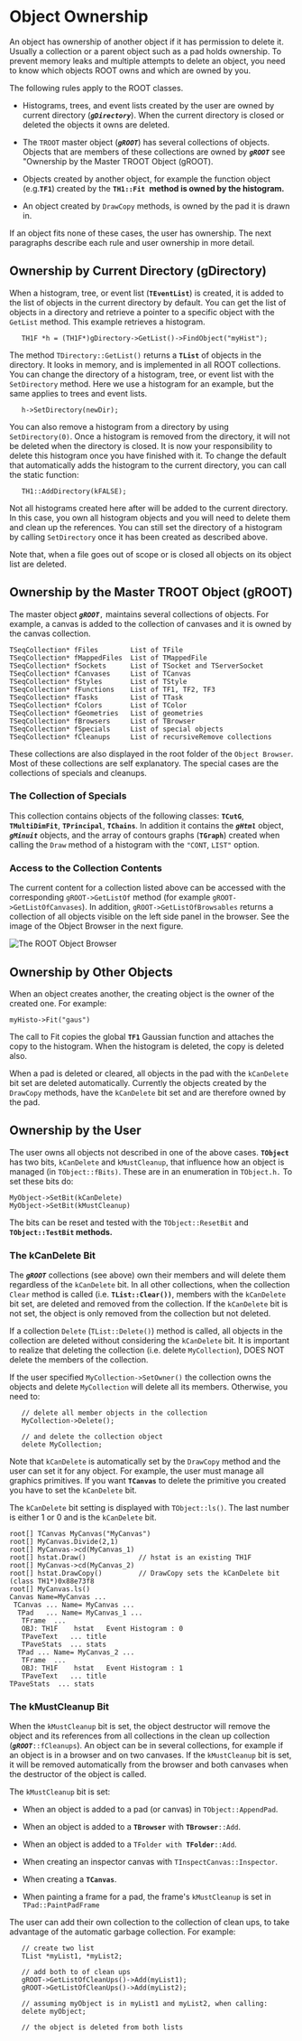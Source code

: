 # Object Ownership


An object has ownership of another object if it has permission to
delete it. Usually a collection or a parent object such as a pad holds
ownership. To prevent memory leaks and multiple attempts to delete an
object, you need to know which objects ROOT owns and which are owned
by you.

The following rules apply to the ROOT classes.

-   Histograms, trees, and event lists created by the user are owned
    by current directory (***`gDirectory`***). When the current
    directory is closed or deleted the objects it owns are deleted.

-   The `TROOT` master object (***`gROOT`***) has several collections
    of objects. Objects that are members of these collections are
    owned by ***`gROOT`*** see "Ownership by the Master TROOT Object
    (gROOT).

-   Objects created by another object, for example the function object
    (e.g.**`TF1`**) created by the **`TH1::Fit `method is owned by the
    histogram.**

-   An object created by `DrawCopy` methods, is owned by the pad it is
    drawn in.

If an object fits none of these cases, the user has ownership. The
next paragraphs describe each rule and user ownership in more detail.

## Ownership by Current Directory (gDirectory)


When a histogram, tree, or event list (**`TEventList`**) is created,
it is added to the list of objects in the current directory by
default. You can get the list of objects in a directory and retrieve
a pointer to a specific object with the `GetList` method. This example
retrieves a histogram.

``` {.cpp}
   TH1F *h = (TH1F*)gDirectory->GetList()->FindObject("myHist");
```

The method `TDirectory::GetList()` returns a **`TList`** of objects in
the directory. It looks in memory, and is implemented in all ROOT
collections. You can change the directory of a histogram, tree, or
event list with the `SetDirectory` method. Here we use a histogram for
an example, but the same applies to trees and event lists.

``` {.cpp}
   h->SetDirectory(newDir);
```

You can also remove a histogram from a directory by using
`SetDirectory(0)`. Once a histogram is removed from the directory, it
will not be deleted when the directory is closed. It is now your
responsibility to delete this histogram once you have finished with
it. To change the default that automatically adds the histogram to the
current directory, you can call the static function:

``` {.cpp}
   TH1::AddDirectory(kFALSE);
```

Not all histograms created here after will be added to the current
directory. In this case, you own all histogram objects and you will
need to delete them and clean up the references. You can still set the
directory of a histogram by calling `SetDirectory` once it has been
created as described above.

Note that, when a file goes out of scope or is closed all objects on
its object list are deleted.

## Ownership by the Master TROOT Object (gROOT)


The master object ***`gROOT`***`,` maintains several collections of
objects. For example, a canvas is added to the collection of canvases
and it is owned by the canvas collection.

``` {.cpp}
TSeqCollection* fFiles        List of TFile
TSeqCollection* fMappedFiles  List of TMappedFile
TSeqCollection* fSockets      List of TSocket and TServerSocket
TSeqCollection* fCanvases     List of TCanvas
TSeqCollection* fStyles       List of TStyle
TSeqCollection* fFunctions    List of TF1, TF2, TF3
TSeqCollection* fTasks        List of TTask
TSeqCollection* fColors       List of TColor
TSeqCollection* fGeometries   List of geometries
TSeqCollection* fBrowsers     List of TBrowser
TSeqCollection* fSpecials     List of special objects
TSeqCollection* fCleanups     List of recursiveRemove collections
```

These collections are also displayed in the root folder of the
`Object Browser`. Most of these collections are self explanatory. The
special cases are the collections of specials and cleanups.

### The Collection of Specials


This collection contains objects of the following classes:
**`TCutG`**, **`TMultiDimFit`**, **`TPrincipal`**, **`TChains`**. In
addition it contains the ***`gHtml`*** object, ***`gMinuit`***
objects, and the array of contours graphs (**`TGraph`**) created when
calling the `Draw` method of a histogram with the `"CONT`, `LIST"`
option.

### Access to the Collection Contents


The current content for a collection listed above can be accessed with
the corresponding `gROOT->GetListOf` method (for example
`gROOT->GetListOfCanvases`). In addition, `gROOT->GetListOfBrowsables`
returns a collection of all objects visible on the left side panel in
the browser. See the image of the Object Browser in the next figure.

![The ROOT Object Browser](pictures/03000094.png)

## Ownership by Other Objects


When an object creates another, the creating object is the owner of the
created one. For example:

``` {.cpp}
myHisto->Fit("gaus")
```

The call to Fit copies the global **`TF1`** Gaussian function and
attaches the copy to the histogram. When the histogram is deleted, the
copy is deleted also.

When a pad is deleted or cleared, all objects in the pad with the
`kCanDelete` bit set are deleted automatically. Currently the objects
created by the `DrawCopy` methods, have the `kCanDelete` bit set and
are therefore owned by the pad.

## Ownership by the User


The user owns all objects not described in one of the above cases.
**`TObject`** has two bits, `kCanDelete` and `kMustCleanup`, that
influence how an object is managed (in `TObject::fBits)`. These are in
an enumeration in `TObject.h.` To set these bits do:

``` {.cpp}
MyObject->SetBit(kCanDelete)
MyObject->SetBit(kMustCleanup)
```

The bits can be reset and tested with the `TObject::ResetBit` and
**`TObject::TestBit` methods.**

### The kCanDelete Bit


The ***`gROOT`*** collections (see above) own their members and will
delete them regardless of the `kCanDelete` bit. In all other
collections, when the collection `Clear` method is called (i.e.
**`TList::Clear())`**, members with the `kCanDelete` bit set, are
deleted and removed from the collection. If the `kCanDelete` bit is
not set, the object is only removed from the collection but not
deleted.

If a collection `Delete` (`TList::Delete()`) method is called, all
objects in the collection are deleted without considering the
`kCanDelete` bit. It is important to realize that deleting the
collection (i.e. delete `MyCollection`), DOES NOT delete the members
of the collection.

If the user specified `MyCollection->SetOwner()` the collection owns
the objects and delete `MyCollection` will delete all its members.
Otherwise, you need to:

``` {.cpp}
   // delete all member objects in the collection
   MyCollection->Delete();

   // and delete the collection object
   delete MyCollection;
```

Note that `kCanDelete` is automatically set by the `DrawCopy` method
and the user can set it for any object. For example, the user must
manage all graphics primitives. If you want **`TCanvas`** to delete
the primitive you created you have to set the `kCanDelete` bit.

The `kCanDelete` bit setting is displayed with `TObject::ls()`. The
last number is either 1 or 0 and is the `kCanDelete` bit.

``` {.cpp}
root[] TCanvas MyCanvas("MyCanvas")
root[] MyCanvas.Divide(2,1)
root[] MyCanvas->cd(MyCanvas_1)
root[] hstat.Draw()             // hstat is an existing TH1F
root[] MyCanvas->cd(MyCanvas_2)
root[] hstat.DrawCopy()         // DrawCopy sets the kCanDelete bit
(class TH1*)0x88e73f8
root[] MyCanvas.ls()
Canvas Name=MyCanvas ...
 TCanvas ... Name= MyCanvas ...
  TPad   ... Name= MyCanvas_1 ...
   TFrame  ...
   OBJ: TH1F    hstat   Event Histogram : 0
   TPaveText   ... title
   TPaveStats  ... stats
  TPad ... Name= MyCanvas_2 ...
   TFrame  ...
   OBJ: TH1F    hstat   Event Histogram : 1
   TPaveText   ... title
TPaveStats  ... stats
```

### The kMustCleanup Bit


When the `kMustCleanup` bit is set, the object destructor will remove
the object and its references from all collections in the clean up
collection (***`gROOT`***`::fCleanups`). An object can be in several
collections, for example if an object is in a browser and on two
canvases. If the `kMustCleanup` bit is set, it will be removed
automatically from the browser and both canvases when the destructor
of the object is called.

The `kMustCleanup` bit is set:

-   When an object is added to a pad (or canvas) in
    `TObject::AppendPad`.

-   When an object is added to a **`TBrowser`** with
    **`TBrowser`**`::Add`.

-   When an object is added to a `TFolder with `**`TFolder`**`::Add`.

-   When creating an inspector canvas with `TInspectCanvas::Inspector`.

-   When creating a **`TCanvas`**.

-   When painting a frame for a pad, the frame's `kMustCleanup` is set
    in `TPad::PaintPadFrame`

The user can add their own collection to the collection of clean ups, to
take advantage of the automatic garbage collection. For example:

``` {.cpp}
   // create two list
   TList *myList1, *myList2;

   // add both to of clean ups
   gROOT->GetListOfCleanUps()->Add(myList1);
   gROOT->GetListOfCleanUps()->Add(myList2);

   // assuming myObject is in myList1 and myList2, when calling:
   delete myObject;

   // the object is deleted from both lists
```
